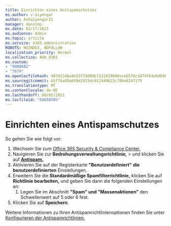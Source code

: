 ```yaml
---
title: Einrichten eines Antispamschutzes
ms.author: v-aiyengar
author: AshaIyengar21
manager: dansimp
ms.date: 02/17/2021
ms.audience: Admin
ms.topic: article
ms.service: o365-administration
ROBOTS: NOINDEX, NOFOLLOW
localization_priority: Normal
ms.collection: Adm_O365
ms.custom:
- "9000682"
- "7679"
ms.openlocfilehash: 487d12d8a4e53f7dd08b7231819086eceb578c3474f64e6d69bf0f7c1d40bcdd
ms.sourcegitcommit: b5f7da89a650d2915dc652449623c78be6247175
ms.translationtype: MT
ms.contentlocale: de-DE
ms.lasthandoff: 08/05/2021
ms.locfileid: "54058505"
---
```

# <a name="set-up-an-anti-spam-protection"></a>Einrichten eines Antispamschutzes

So gehen Sie wie folgt vor:

1. Wechseln Sie zum [Office 365 Security & Compliance Center.](https://go.microsoft.com/fwlink/p/?linkid=2077143)
1. Navigieren Sie zur **Bedrohungsverwaltungsrichtlinie,**  >  und klicken Sie auf **[Antispam.](https://go.microsoft.com/fwlink/p/?linkid=2077143)**
1. Aktivieren Sie auf der Registerkarte **"Benutzerdefiniert"** **die benutzerdefinierten** Einstellungen.
1. Erweitern Sie die **Standardmäßige Spamfilterrichtlinie,** klicken Sie auf **Richtlinie bearbeiten,** und geben Sie dann die folgenden Einstellungen an:
    1. Legen Sie im Abschnitt **"Spam" und "Massenaktionen"** den Schwellenwert auf 5 oder 6 fest.
1. Klicken Sie auf **Speichern**.

Weitere Informationen zu Ihren Antispamrichtlinienoptionen finden Sie unter [Konfigurieren der Antispamrichtlinien.](https://go.microsoft.com/fwlink/?linkid=2092051)
